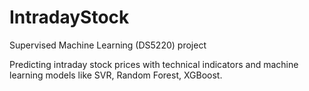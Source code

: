 # IntradayStock
Supervised Machine Learning (DS5220) project

Predicting intraday stock prices with technical indicators and machine learning models like SVR, Random Forest, XGBoost. 
